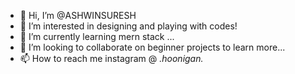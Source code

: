 - 👋 Hi, I’m @ASHWINSURESH
- 👀 I’m interested in designing and playing with codes!
- 🌱 I’m currently learning mern stack ...
- 💞️ I’m looking to collaborate on beginner projects to learn more...
- 📫 How to reach me  instagram @ _.hoonigan._

<!---  
ASHWINSURESH98/ASHWINSURESH98 is a ✨ special ✨ repository because its `README.md` (this file) appears on your GitHub profile.
You can click the Preview link to take a look at your changes.
--->
